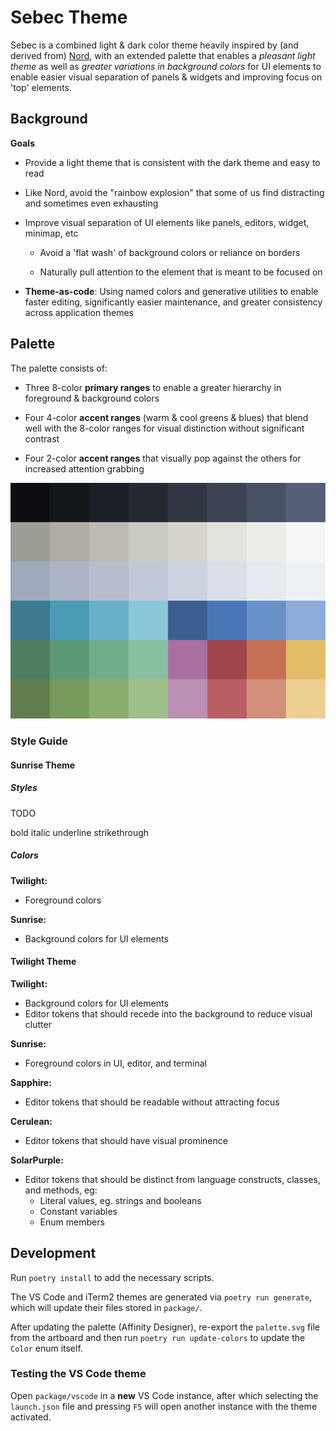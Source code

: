 # Sebec Theme

Sebec is a combined light & dark color theme heavily inspired by (and derived from) [Nord](https://www.nordtheme.com/),
with an extended palette that enables a *pleasant light theme* as well as *greater variations in background colors*
for UI elements to enable easier visual separation of panels & widgets and improving focus on 'top' elements.

## Background

**Goals**

- Provide a light theme that is consistent with the dark theme and easy to read

- Like Nord, avoid the "rainbow explosion" that some of us find distracting and sometimes even exhausting

- Improve visual separation of UI elements like panels, editors, widget, minimap, etc

    - Avoid a 'flat wash' of background colors or reliance on borders

    - Naturally pull attention to the element that is meant to be focused on

- **Theme-as-code**: Using named colors and generative utilities to enable faster editing,
significantly easier maintenance, and greater consistency across application themes

## Palette

The palette consists of:

- Three 8-color **primary ranges** to enable a greater hierarchy in foreground & background colors

- Four 4-color **accent ranges** (warm & cool greens & blues) that blend well with the 8-color ranges
for visual distinction without significant contrast

- Four 2-color **accent ranges** that visually pop against the others for increased attention grabbing

![Design Preview](./design/palette.svg)

### Style Guide

#### Sunrise Theme

##### Styles

TODO

bold
italic
underline
strikethrough

##### Colors

**Twilight:**
- Foreground colors

**Sunrise:**
- Background colors for UI elements

#### Twilight Theme

**Twilight:**
- Background colors for UI elements
- Editor tokens that should recede into the background to reduce visual clutter

**Sunrise:**
- Foreground colors in UI, editor, and terminal

**Sapphire:**
- Editor tokens that should be readable without attracting focus

**Cerulean:**
- Editor tokens that should have visual prominence

**SolarPurple:**
- Editor tokens that should be distinct from language constructs, classes, and methods, eg:
    - Literal values, eg. strings and booleans
    - Constant variables
    - Enum members

## Development

Run `poetry install` to add the necessary scripts.

The VS Code and iTerm2 themes are generated via `poetry run generate`,
which will update their files stored in `package/`.

After updating the palette (Affinity Designer), re-export the `palette.svg` file
from the artboard and then run `poetry run update-colors` to update the `Color` enum itself.

### Testing the VS Code theme

Open `package/vscode` in a **new** VS Code instance, after which selecting the `launch.json`
file and pressing `F5` will open another instance with the theme activated.
